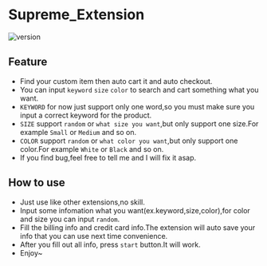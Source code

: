 # Supreme_Extension
![version](https://img.shields.io/badge/Version-2.0.1-red)

## Feature
- Find your custom item then auto cart it and auto checkout.
- You can input `keyword` `size` `color` to search and cart something what you want.
- `KEYWORD` for now just support only one word,so you must make sure you input a correct keyword for the product.
- `SIZE` support `random` or `what size you want`,but only support one size.For example `Small` or `Medium` and so on.
- `COLOR` support `random` or `what color you want`,but only support one color.For example `White` or `Black` and so on.
- If you find bug,feel free to tell me and I will fix it asap.

## How to use
- Just use like other extensions,no skill.
- Input some infomation what you want(ex.keyword,size,color),for color and size you can input `random`.
- Fill the billing info and credit card info.The extension will auto save your info that you can use next time convenience.
- After you fill out all info, press `start` button.It will work.
- Enjoy~

